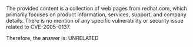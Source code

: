 The provided content is a collection of web pages from redhat.com, which primarily focuses on product information, services, support, and company details. There is no mention of any specific vulnerability or security issue related to CVE-2005-0137.

Therefore, the answer is: UNRELATED